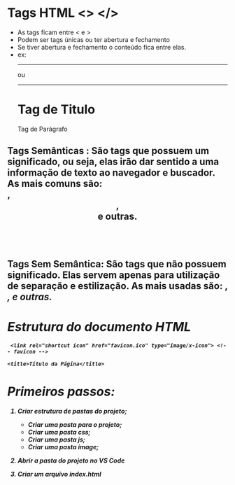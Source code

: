 # Tags HTML <> </>

- As tags ficam entre < e >
- Podem ser tags únicas ou ter abertura e fechamento
- Se tiver abertura e fechamento o conteúdo fica entre elas.
- ex: <hr></hr> ou <hr/>
      <h1>Tag de Titulo</h1>
      <p>Tag de Parágrafo</p>

## Tags Semânticas : São tags que possuem um significado, ou seja, elas irão dar sentido a uma informação de texto ao navegador e buscador. As mais comuns são: <article>, <header>, <nav> e outras.

## Tags Sem Semântica: São tags que não possuem significado. Elas servem apenas para utilização de separação e estilização. As mais usadas são: <b>, <i>, <span> e outras.

# Estrutura do documento HTML

<!DOCTYPE html> <!-- Indica a versão do HTML --> 
<html lang="pt-BR"> <!-- Tag de abertura do doc - Escolher a linguagem da página --> 
<head> <!-- Cabeçalho --> 
    <meta charset="UTF-8"> <!-- definir mapa de caracteres ou cosificação de caracteres -->
    <meta http-eqiv='X-UA-Compatible' content="IE=edge"> <!-- indicar compatibilidade com internet explore -->
    <meta name="viewport" content="width=device-width, initial-scale=1.0"> <!-- definir área visivel largura-->

     <link rel="shortcut icon" href="favicon.ico" type="image/x-icon"> <!-- favicon -->

    <title>Título da Página</title> 
</head>
<body> <!-- Conteúdo da página -->

</body>
</html>

# Primeiros passos:

1. Criar estrutura de pastas do projeto;
    - Criar uma pasta para o projeto;
    - Criar uma pasta css;
    - Criar uma pasta js;
    - Criar uma pasta image;

2. Abrir a pasta do projeto no VS Code
3. Criar um arquivo index.html